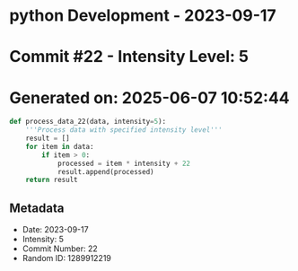 ﻿# python Development - 2023-09-17
# Commit #22 - Intensity Level: 5
# Generated on: 2025-06-07 10:52:44
```python
def process_data_22(data, intensity=5):
    '''Process data with specified intensity level'''
    result = []
    for item in data:
        if item > 0:
            processed = item * intensity + 22
            result.append(processed)
    return result
```
## Metadata
- Date: 2023-09-17
- Intensity: 5
- Commit Number: 22
- Random ID: 1289912219
